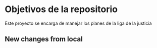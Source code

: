 # Objetivos de la repositorio

Este proyecto se encarga de manejar los planes de la liga de la justicia

## New changes from local 